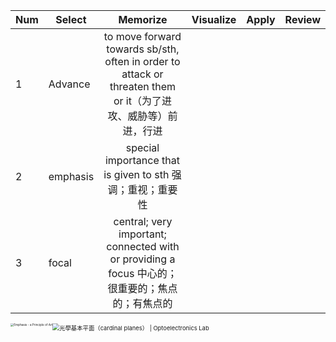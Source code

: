 | Num  | Select   |                           Memorize                           | Visualize | Apply | Review |
| ---- | -------- | :----------------------------------------------------------: | --------- | ----- | ------ |
| 1    | Advance  | to move forward towards sb/sth, often in order to attack or threaten them or it（为了进攻、威胁等）前进，行进 |           |       |        |
| 2    | emphasis |  special importance that is given to sth 强调；重视；重要性  |           |       |        |
| 3    | focal    | central; very important; connected with or providing a focus 中心的；很重要的；焦点的；有焦点的 |           |       |        |

<img src="https://leslieyedoc.oss-cn-shanghai.aliyuncs.com/img/20251021-232114-emphasis-a-principle-of-art.jpg" alt="Emphasis - a Principle of Art" style="zoom:33%;float:left" />

<img src="https://leslieyedoc.oss-cn-shanghai.aliyuncs.com/img/20251021-232307-exp501-principle.jpg" alt="光學基本平面（cardinal planes） | Optoelectronics Lab" style="zoom: 67%;float:left" />